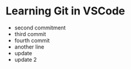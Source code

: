 # Learning Git in VSCode

- second commitment
- third commit
- fourth commit
- another line
- update
- update 2